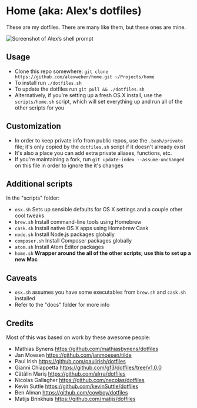 # Home (aka: Alex's dotfiles)

These are my dotfiles. There are many like them, but these ones are mine.

![Screenshot of Alex’s shell prompt](http://i.imgur.com/MTLif8c.jpg)

## Usage

* Clone this repo somewhere: `git clone https://github.com/alexweber/home.git ~/Projects/home`
* To install run `./dotfiles.sh`
* To update the dotfiles run `git pull && ./dotfiles.sh`
* Alternatively, if you're setting up a fresh OS X install, use the `scripts/home.sh` script, which will set everything up and run all of the other scripts for you

## Customization

* In order to keep private info from public repos, use the `.bash/private` file; it's only copied by the `dotfiles.sh` script if it doesn't already exist
* It's also a place you can add extra private aliases, functions, etc.
* If you're maintaining a fork, run `git update-index --assume-unchanged` on this file in order to ignore the it's changes

## Additional scripts

In the "scripts" folder:

* `osx.sh` Sets up sensible defaults for OS X settings and a couple other cool tweaks
* `brew.sh` Install command-line tools using Homebrew
* `cask.sh` Install native OS X apps using Homebrew Cask
* `node.sh` Install Node.js packages globally
* `composer.sh` Install Composer packages globally
* `atom.sh` Install Atom Editor packages
* `home.sh` __Wrapper around the all of the other scripts; use this to set up a new Mac__

## Caveats
* `osx.sh` assumes you have some executables from `brew.sh` and `cask.sh` installed
* Refer to the "docs" folder for more info

## Credits

Most of this was based on work by these awesome people:

* Mathias Bynens https://github.com/mathiasbynens/dotfiles
* Jan Moesen https://github.com/janmoesen/tilde
* Paul Irish https://github.com/paulirish/dotfiles
* Gianni Chiappetta https://github.com/gf3/dotfiles/tree/v1.0.0
* Cãtãlin Mariş  https://github.com/alrra/dotfiles
* Nicolas Gallagher  https://github.com/necolas/dotfiles
* Kevin Suttle https://github.com/kevinSuttle/dotfiles
* Ben Alman  https://github.com/cowboy/dotfiles
* Matijs Brinkhuis  https://github.com/matijs/dotfiles
